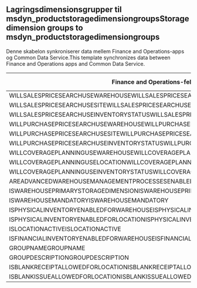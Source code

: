 ## <a name="storage-dimension-groups-to-msdyn_productstoragedimensiongroups"></a><span data-ttu-id="2e399-101">Lagringsdimensionsgrupper til msdyn_productstoragedimensiongroups</span><span class="sxs-lookup"><span data-stu-id="2e399-101">Storage dimension groups to msdyn_productstoragedimensiongroups</span></span>

<span data-ttu-id="2e399-102">Denne skabelon synkroniserer data mellem Finance and Operations-apps og Common Data Service.</span><span class="sxs-lookup"><span data-stu-id="2e399-102">This template synchronizes data between Finance and Operations apps and Common Data Service.</span></span>

<span data-ttu-id="2e399-103">Finance and Operations-felt</span><span class="sxs-lookup"><span data-stu-id="2e399-103">Finance and Operations field</span></span> | <span data-ttu-id="2e399-104">Tilknytningstype</span><span class="sxs-lookup"><span data-stu-id="2e399-104">Map type</span></span> | <span data-ttu-id="2e399-105">Andet Dynamics 365-felt</span><span class="sxs-lookup"><span data-stu-id="2e399-105">Other Dynamics 365 field</span></span> | <span data-ttu-id="2e399-106">Standardværdi</span><span class="sxs-lookup"><span data-stu-id="2e399-106">Default value</span></span>
---|---|---|---
<span data-ttu-id="2e399-107">WILLSALESPRICESEARCHUSEWAREHOUSE</span><span class="sxs-lookup"><span data-stu-id="2e399-107">WILLSALESPRICESEARCHUSEWAREHOUSE</span></span> | >< | <span data-ttu-id="2e399-108">msdyn_willsalespricesearchusewarehouse</span><span class="sxs-lookup"><span data-stu-id="2e399-108">msdyn_willsalespricesearchusewarehouse</span></span> | 
<span data-ttu-id="2e399-109">WILLSALESPRICESEARCHUSESITE</span><span class="sxs-lookup"><span data-stu-id="2e399-109">WILLSALESPRICESEARCHUSESITE</span></span> | >< | <span data-ttu-id="2e399-110">msdyn_willsalespricesearchusesite</span><span class="sxs-lookup"><span data-stu-id="2e399-110">msdyn_willsalespricesearchusesite</span></span> | 
<span data-ttu-id="2e399-111">WILLSALESPRICESEARCHUSEINVENTORYSTATUS</span><span class="sxs-lookup"><span data-stu-id="2e399-111">WILLSALESPRICESEARCHUSEINVENTORYSTATUS</span></span> | >< | <span data-ttu-id="2e399-112">msdyn_willsalespricesearchuseinventorystatus</span><span class="sxs-lookup"><span data-stu-id="2e399-112">msdyn_willsalespricesearchuseinventorystatus</span></span> | 
<span data-ttu-id="2e399-113">WILLPURCHASEPRICESEARCHUSEWAREHOUSE</span><span class="sxs-lookup"><span data-stu-id="2e399-113">WILLPURCHASEPRICESEARCHUSEWAREHOUSE</span></span> | >< | <span data-ttu-id="2e399-114">msdyn_willpurchasepricesearchusewarehouse</span><span class="sxs-lookup"><span data-stu-id="2e399-114">msdyn_willpurchasepricesearchusewarehouse</span></span> | 
<span data-ttu-id="2e399-115">WILLPURCHASEPRICESEARCHUSESITE</span><span class="sxs-lookup"><span data-stu-id="2e399-115">WILLPURCHASEPRICESEARCHUSESITE</span></span> | >< | <span data-ttu-id="2e399-116">msdyn_willpurchasepricesearchusesite</span><span class="sxs-lookup"><span data-stu-id="2e399-116">msdyn_willpurchasepricesearchusesite</span></span> | 
<span data-ttu-id="2e399-117">WILLPURCHASEPRICESEARCHUSEINVENTORYSTATUS</span><span class="sxs-lookup"><span data-stu-id="2e399-117">WILLPURCHASEPRICESEARCHUSEINVENTORYSTATUS</span></span> | >< | <span data-ttu-id="2e399-118">msdyn_willpurchpricesearchuseinventstatus</span><span class="sxs-lookup"><span data-stu-id="2e399-118">msdyn_willpurchpricesearchuseinventstatus</span></span> | 
<span data-ttu-id="2e399-119">WILLCOVERAGEPLANNINGUSEWAREHOUSE</span><span class="sxs-lookup"><span data-stu-id="2e399-119">WILLCOVERAGEPLANNINGUSEWAREHOUSE</span></span> | >< | <span data-ttu-id="2e399-120">msdyn_willcoverageplanusewarehouse</span><span class="sxs-lookup"><span data-stu-id="2e399-120">msdyn_willcoverageplanusewarehouse</span></span> | 
<span data-ttu-id="2e399-121">WILLCOVERAGEPLANNINGUSELOCATION</span><span class="sxs-lookup"><span data-stu-id="2e399-121">WILLCOVERAGEPLANNINGUSELOCATION</span></span> | >< | <span data-ttu-id="2e399-122">msdyn_iscoverageplanenabledforlocation</span><span class="sxs-lookup"><span data-stu-id="2e399-122">msdyn_iscoverageplanenabledforlocation</span></span> | 
<span data-ttu-id="2e399-123">WILLCOVERAGEPLANNINGUSEINVENTORYSTATUS</span><span class="sxs-lookup"><span data-stu-id="2e399-123">WILLCOVERAGEPLANNINGUSEINVENTORYSTATUS</span></span> | >< | <span data-ttu-id="2e399-124">msdyn_willcoverageplanuseinventorystatus</span><span class="sxs-lookup"><span data-stu-id="2e399-124">msdyn_willcoverageplanuseinventorystatus</span></span> | 
<span data-ttu-id="2e399-125">AREADVANCEDWAREHOUSEMANAGEMENTPROCESSESENABLED</span><span class="sxs-lookup"><span data-stu-id="2e399-125">AREADVANCEDWAREHOUSEMANAGEMENTPROCESSESENABLED</span></span> | >< | <span data-ttu-id="2e399-126">msdyn_areadvancedwmprocessesenabled</span><span class="sxs-lookup"><span data-stu-id="2e399-126">msdyn_areadvancedwmprocessesenabled</span></span> | 
<span data-ttu-id="2e399-127">ISWAREHOUSEPRIMARYSTORAGEDIMENSION</span><span class="sxs-lookup"><span data-stu-id="2e399-127">ISWAREHOUSEPRIMARYSTORAGEDIMENSION</span></span> | >< | <span data-ttu-id="2e399-128">msdyn_iswarehouseprimarystoragedimension</span><span class="sxs-lookup"><span data-stu-id="2e399-128">msdyn_iswarehouseprimarystoragedimension</span></span> | 
<span data-ttu-id="2e399-129">ISWAREHOUSEMANDATORY</span><span class="sxs-lookup"><span data-stu-id="2e399-129">ISWAREHOUSEMANDATORY</span></span> | >< | <span data-ttu-id="2e399-130">msdyn_iswarehousemandatory</span><span class="sxs-lookup"><span data-stu-id="2e399-130">msdyn_iswarehousemandatory</span></span> | 
<span data-ttu-id="2e399-131">ISPHYSICALINVENTORYENABLEDFORWAREHOUSE</span><span class="sxs-lookup"><span data-stu-id="2e399-131">ISPHYSICALINVENTORYENABLEDFORWAREHOUSE</span></span> | >< | <span data-ttu-id="2e399-132">msdyn_isphysicalinventoryenabledforwarehouse</span><span class="sxs-lookup"><span data-stu-id="2e399-132">msdyn_isphysicalinventoryenabledforwarehouse</span></span> | 
<span data-ttu-id="2e399-133">ISPHYSICALINVENTORYENABLEDFORLOCATION</span><span class="sxs-lookup"><span data-stu-id="2e399-133">ISPHYSICALINVENTORYENABLEDFORLOCATION</span></span> | >< | <span data-ttu-id="2e399-134">msdyn_isphysicalinventoryenabledforlocation</span><span class="sxs-lookup"><span data-stu-id="2e399-134">msdyn_isphysicalinventoryenabledforlocation</span></span> | 
<span data-ttu-id="2e399-135">ISLOCATIONACTIVE</span><span class="sxs-lookup"><span data-stu-id="2e399-135">ISLOCATIONACTIVE</span></span> | >< | <span data-ttu-id="2e399-136">msdyn_islocationactive</span><span class="sxs-lookup"><span data-stu-id="2e399-136">msdyn_islocationactive</span></span> | 
<span data-ttu-id="2e399-137">ISFINANCIALINVENTORYENABLEDFORWAREHOUSE</span><span class="sxs-lookup"><span data-stu-id="2e399-137">ISFINANCIALINVENTORYENABLEDFORWAREHOUSE</span></span> | >< | <span data-ttu-id="2e399-138">msdyn_isfinancialinventoryenabledforwarehouse</span><span class="sxs-lookup"><span data-stu-id="2e399-138">msdyn_isfinancialinventoryenabledforwarehouse</span></span> | 
<span data-ttu-id="2e399-139">GROUPNAME</span><span class="sxs-lookup"><span data-stu-id="2e399-139">GROUPNAME</span></span> | = | <span data-ttu-id="2e399-140">msdyn_groupname</span><span class="sxs-lookup"><span data-stu-id="2e399-140">msdyn_groupname</span></span> | 
<span data-ttu-id="2e399-141">GROUPDESCRIPTION</span><span class="sxs-lookup"><span data-stu-id="2e399-141">GROUPDESCRIPTION</span></span> | = | <span data-ttu-id="2e399-142">msdyn_groupdescription</span><span class="sxs-lookup"><span data-stu-id="2e399-142">msdyn_groupdescription</span></span> | 
<span data-ttu-id="2e399-143">ISBLANKRECEIPTALLOWEDFORLOCATION</span><span class="sxs-lookup"><span data-stu-id="2e399-143">ISBLANKRECEIPTALLOWEDFORLOCATION</span></span> | >< | <span data-ttu-id="2e399-144">msdyn_isblankreceiptallowedforlocation</span><span class="sxs-lookup"><span data-stu-id="2e399-144">msdyn_isblankreceiptallowedforlocation</span></span> | 
<span data-ttu-id="2e399-145">ISBLANKISSUEALLOWEDFORLOCATION</span><span class="sxs-lookup"><span data-stu-id="2e399-145">ISBLANKISSUEALLOWEDFORLOCATION</span></span> | >< | <span data-ttu-id="2e399-146">msdyn_isblankissueallowedforlocation</span><span class="sxs-lookup"><span data-stu-id="2e399-146">msdyn_isblankissueallowedforlocation</span></span> | 

